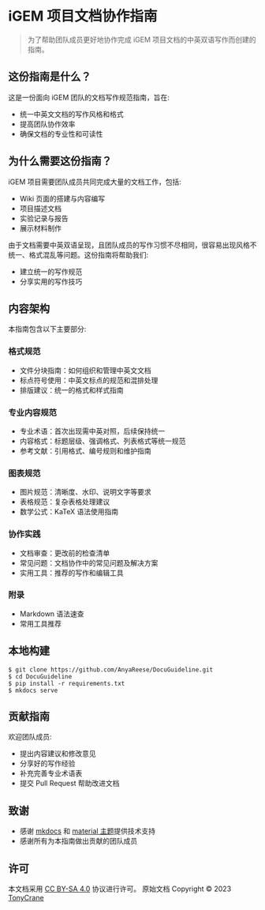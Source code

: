 # iGEM 项目文档协作指南

> 为了帮助团队成员更好地协作完成 iGEM 项目文档的中英双语写作而创建的指南。

## 这份指南是什么？

这是一份面向 iGEM 团队的文档写作规范指南，旨在:

- 统一中英文文档的写作风格和格式
- 提高团队协作效率
- 确保文档的专业性和可读性

## 为什么需要这份指南？

iGEM 项目需要团队成员共同完成大量的文档工作，包括:

- Wiki 页面的搭建与内容编写
- 项目描述文档
- 实验记录与报告
- 展示材料制作

由于文档需要中英双语呈现，且团队成员的写作习惯不尽相同，很容易出现风格不统一、格式混乱等问题。这份指南将帮助我们:

- 建立统一的写作规范
- 分享实用的写作技巧

## 内容架构

本指南包含以下主要部分:

### 格式规范

- 文件分块指南：如何组织和管理中英文文档
- 标点符号使用：中英文标点的规范和混排处理
- 排版建议：统一的格式和样式指南

### 专业内容规范

- 专业术语：首次出现需中英对照，后续保持统一
- 内容格式：标题层级、强调格式、列表格式等统一规范
- 参考文献：引用格式、编号规则和维护指南

### 图表规范

- 图片规范：清晰度、水印、说明文字等要求
- 表格规范：复杂表格处理建议
- 数学公式：KaTeX 语法使用指南

### 协作实践

- 文档审查：更改前的检查清单
- 常见问题：文档协作中的常见问题及解决方案
- 实用工具：推荐的写作和编辑工具

### 附录

- Markdown 语法速查
- 常用工具推荐

## 本地构建

```shell
$ git clone https://github.com/AnyaReese/DocuGuideline.git
$ cd DocuGuideline
$ pip install -r requirements.txt
$ mkdocs serve
```

## 贡献指南

欢迎团队成员:
- 提出内容建议和修改意见
- 分享好的写作经验
- 补充完善专业术语表
- 提交 Pull Request 帮助改进文档

## 致谢

- 感谢 [mkdocs](https://www.mkdocs.org/) 和 [material 主题](https://squidfunk.github.io/mkdocs-material/)提供技术支持
- 感谢所有为本指南做出贡献的团队成员

## 许可

本文档采用 [CC BY-SA 4.0](https://creativecommons.org/licenses/by-sa/4.0/) 协议进行许可。
原始文档 Copyright &copy; 2023 [TonyCrane](https://github.com/TonyCrane)
